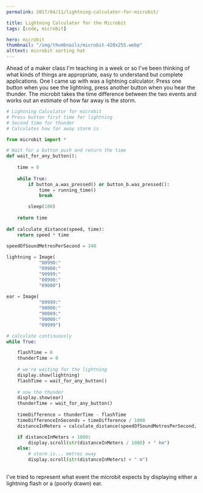```yaml
---
permalink: 2017/04/11/lightning-calculator-for-microbit/

title: Lightning Calculator for the Microbit
tags: [code, microbit]

hero: microbit
thumbnail: "/img/thumbnails/microbit-420x255.webp"
alttext: microbit sorting hat
---
```


Ahead of a maker class I'm teaching in a week or so I've been thinking of what kinds of things are appropriate, easy to understand but complete applications. One I came up with was a lightning calculator. Press one button when you see the lightning, press another button when you hear the thunder. The microbit takes the time difference between the two events and works out an estimate of how far away is the storm.

```python
# Lightning Calculator for microbit
# Press button first time for lightning
# Second time for thunder
# Calculates how far away storm is

from microbit import *

# Wait for a button push and return the time
def wait_for_any_button():
    
    time = 0
    
    while True:
        if button_a.was_pressed() or button_b.was_pressed():
            time = running_time()
            break

        sleep(100)
        
    return time
    
def calculate_distance(speed, time):
    return speed * time
    
speedOfSoundMetresPerSecond = 340

lightning = Image(
            "00990:"
            "09900:"
            "99999:"
            "00990:"
            "09000")
        
ear = Image(
            "09999:"
            "90000:"
            "90009:"
            "90000:"
            "09999")

# calculate continuously
while True:

    flashTime = 0
    thunderTime = 0
    
    # we're waiting for the lightning
    display.show(lightning)
    flashTime = wait_for_any_button()
    
    # now the thunder
    display.show(ear)
    thunderTime = wait_for_any_button()
    
    timeDifference = thunderTime - flashTime
    timeDifferenceInSeconds = timeDifference / 1000
    distanceInMeters = calculate_distance(speedOfSoundMetresPerSecond, timeDifferenceInSeconds)

    if distanceInMeters > 1000:
        display.scroll(str(distanceInMeters / 1000) + " km")
    else:    
        # storm is... metres away
        display.scroll(str(distanceInMeters) + " m")
        
```

I've tried to represent what event the microbit expects by displaying either a lightning flash or a (poorly drawn) ear.
